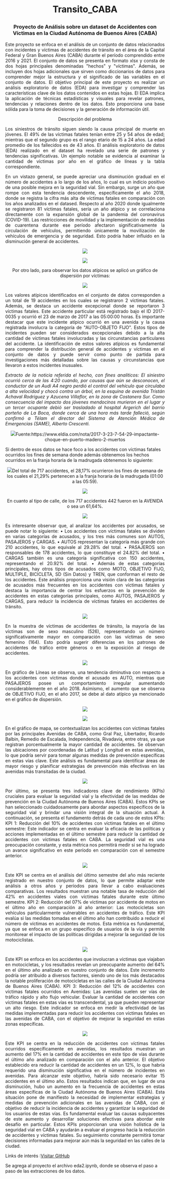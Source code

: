  # <p align="center"> Transito_CABA </p>
### <p align="center">Proyecto de Análisis sobre un dataset de Accidentes con Víctimas en la Ciudad Autónoma de Buenos Aires (CABA)</p>


<p align="justify"> Este proyecto se enfoca en el análisis de un conjunto de datos relacionados con incidentes y víctimas de accidentes de tránsito en el área de la Capital Federal y Gran Buenos Aires (CABA) durante el período comprendido entre 2016 y 2021. El conjunto de datos se presenta en formato xlsx y consta de dos hojas principales denominadas "hechos" y "víctimas". Además, se incluyen dos hojas adicionales que sirven como diccionarios de datos para comprender mejor la estructura y el significado de las variables en el conjunto de datos.
El objetivo principal de este proyecto es realizar un análisis exploratorio de datos (EDA) para investigar y comprender las características clave de los datos contenidos en estas hojas. El EDA implica la aplicación de técnicas estadísticas y visuales para revelar patrones, tendencias y relaciones dentro de los datos. Esto proporciona una base sólida para la toma de decisiones y la generación de información útil.
<p align="center">Descripción del problema</p>

<p align="justify"> Los siniestros de tránsito siguen siendo la causa principal de muerte en jóvenes. El 49% de las víctimas fatales tenían entre 25 y 54 años de edad; mientras que el segundo grupo es el rango etario de 15 a 24 años. La edad promedio de los fallecidos es de 43 años.
El análisis exploratorio de datos (EDA) realizado en el dataset ha revelado una serie de patrones y tendencias significativas.
Un ejemplo notable se evidencia al examinar la cantidad de víctimas por año en el gráfico de líneas y la tabla correspondiente.</p> 

<p align="justify"> En un vistazo general, se puede apreciar una disminución gradual en el número de accidentes a lo largo de los años, lo cual es un indicio positivo de una posible mejora en la seguridad vial. Sin embargo, surge un año que rompe con esta tendencia descendente, específicamente el año 2018, donde se registra la cifra más alta de víctimas fatales en comparación con los años analizados en el datased. Respecto al año 2020 donde igualmente se registraron 81 víctimas fatales, sería un año atípico y se correlaciona directamente con la expansión global de la pandemia del coronavirus (COVID-19). Las restricciones de movilidad y la implementación de medidas de cuarentena durante ese período afectaron significativamente la circulación de vehículos, permitiendo únicamente la movilización de vehículos de emergencia y de seguridad. Esto podría haber influido en la disminución general de accidentes.</p> 
<p align="center">
<img src= https://github.com/carlosab2021/Transito_CABA/assets/86332466/b312d5df-f819-4db0-a84b-c46169f6e37c ></p>

<p align="center">
<img src= https://github.com/carlosab2021/Transito_CABA/assets/86332466/3d7a2bfa-59f3-440f-a1b7-5b45f1bc8ddf ></p>

 
<p align="center">Por otro lado, para observar los datos atípicos se aplicó un gráfico de dispersión por víctimas:</p>
<p align="center">
<img src= https://github.com/carlosab2021/Transito_CABA/assets/86332466/41be3230-bc48-42e3-86fa-1d49dcc24a13 ></p>

 
<p align="justify"> Los valores atípicos identificados en el conjunto de datos corresponden a un total de 19 accidentes en los cuales se registraron 2 víctimas fatales. Además, se destaca un accidente excepcional donde se reportaron 3 víctimas fatales. Este accidente particular está registrado bajo el ID 2017-0035 y ocurrió el 23 de marzo de 2017 a las 05:00:00 horas.
Es importante destacar que este incidente atípico ocurrió en una avenida y la causa registrada involucra la categoría de "AUTO-OBJETO FIJO". Estos tipos de incidentes pueden ser considerados excepcionales debido a la alta cantidad de víctimas fatales involucradas y las circunstancias particulares del accidente.
La identificación de estos valores atípicos es fundamental para comprender la distribución general de accidentes y víctimas en el conjunto de datos y puede servir como punto de partida para investigaciones más detalladas sobre las causas y circunstancias que llevaron a estos incidentes inusuales.

*<p align="justify">Extracto de la noticia referida el hecho, con fines analíticos: El siniestro ocurrió cerca de las 4:20 cuando, por causas que aún se desconocen, el conductor de un Audi A4 negro perdió el control del vehículo que circulaba a alta velocidad y chocó contra un árbol, en la esquina de avenida Tristán Achaval Rodríguez y Azucena Villaflor, en la zona de Costanera Sur. Como consecuencia del impacto dos jóvenes mendocinos murieron en el lugar y un tercer ocupante debió ser trasladado al hospital Argerich del barrio porteño de La Boca, donde cerca de una hora más tarde falleció, según confirmó a Télam el director del Sistema de Atención Médica de Emergencias (SAME), Alberto Crescenti.* </p>

<p align="center">
<img src= https://github.com/carlosab2021/Transito_CABA/assets/86332466/8012b81d-8541-4e75-b5fd-f931bfeb2bf3 >Fuente:https://www.eldia.com/nota/2017-3-23-7-54-29-impactante-choque-en-puerto-madero-2-muertos</p>


Si dentro de esos datos se hace foco a los accidentes con víctimas fatales ocurridos los fines de semana donde además obtenemos los hechos ocurridos en la franja horaria de la madrugada obtenemos lo siguiente:
 <p align="center">
<img src= https://github.com/carlosab2021/Transito_CABA/assets/86332466/60c99906-ceb5-419b-aeed-c4375f70251c)

Del total de 717 accidentes, el 28,17% ocurrieron los fines de semana de los cuales el 21,29% pertenecen a la franja horaria de la madrugada (01:00 a las 05:59). 
<p align="center">
<img src= https://github.com/carlosab2021/Transito_CABA/assets/86332466/aba83abd-3f47-45c2-a886-36ff4eed4f17 ></p>

<p align="center">En cuanto al tipo de calle, de los 717 accidentes 442 fueron en la AVENIDA o sea un 61,64%.</p>
<p align="center">
<img src= https://github.com/carlosab2021/Transito_CABA/assets/86332466/27ecf279-bc80-46ef-9f44-b8d9684a0954></p>

<p align="justify"> Es interesante observar que, al analizar los accidentes por acusados, se puede notar lo siguiente:
•	Los accidentes con víctimas fatales se dividen en varias categorías de acusados, y los tres más comunes son AUTOS, PASAJEROS y CARGAS.
•	AUTOS representan la categoría más grande con 210 accidentes, lo que equivale al 29.28% del total.
•	PASAJEROS son responsables de 178 accidentes, lo que constituye el 24.82% del total.
•	CARGAS también es una categoría significativa con 150 accidentes, representando el 20.92% del total.
•	Además de estas categorías principales, hay otros tipos de acusados como MOTO, OBJETIVO FIJO, MULTIPLE, BICICLETA, SD (Sin Datos) y TREN, que conforman el resto de los accidentes.
Este análisis proporciona una visión clara de las categorías de acusados más frecuentes en los accidentes con víctimas fatales y destaca la importancia de centrar los esfuerzos en la prevención de accidentes en estas categorías principales, como AUTOS, PASAJEROS y CARGAS, para reducir la incidencia de víctimas fatales en accidentes de tránsito. </p>
<p align="center">
<img src= https://github.com/carlosab2021/Transito_CABA/assets/86332466/940e1e9c-0c08-4e17-8d07-a1915e941c17></p>

<p align="justify"> En la muestra de víctimas de accidentes de tránsito, la mayoría de las víctimas son de sexo masculino (526), representando un número significativamente mayor en comparación con las víctimas de sexo femenino (164). Esto podría sugerir diferencias en los patrones de accidentes de tráfico entre géneros o en la exposición al riesgo de accidentes. </p> 

<p align="center">
<img src= https://github.com/carlosab2021/Transito_CABA/assets/86332466/547657c5-4b09-4c3e-bed6-1da9010fa932></p>

 
<p align="justify">En gráfico de Líneas se observa, una tendencia diminutiva con respecto a los accidentes con víctimas donde el acusado es AUTO, mientras que PASAJEROS posee un comportamiento irregular aumentando considerablemente en el año 2018. Asimismo, el aumento que se observa de OBJETIVO FIJO, en el año 2017, se debe al dato atípico ya mencionado en el gráfico de dispersión.</p>
<p align="center">
<img src= https://github.com/carlosab2021/Transito_CABA/assets/86332466/f0f7062b-2f7b-4a49-8faf-5a0cc505eec4></p><p align="center"><img src=https://github.com/carlosab2021/Transito_CABA/assets/86332466/d7a9dc2a-88b7-4b78-9285-a28c2a612d83></p>

     
<p align="justify">En el gráfico de mapa, se contextualizan los accidentes con víctimas fatales por las principales Avenidas de CABA, como Gral Paz, Libertador, Ricardo Balbin, Remedio de Escalada, Independencia, Rivadavia, entre otras, ya que registran porcentualmente la mayor cantidad de accidentes. Se observan las ubicaciones por coordenadas de Latitud y Longitud en estas avenidas, lo que podría servir para tomar algunas medidas de prevención específicas en estas vías clave. Este análisis es fundamental para identificar áreas de mayor riesgo y planificar estrategias de prevención más efectivas en las avenidas más transitadas de la ciudad.</p>
<p align="center">
<img src= https://github.com/carlosab2021/Transito_CABA/assets/86332466/7c7a39f4-2453-4a80-8e9b-bd722af599f0></p>


<p align="justify"> Por último, se presenta tres indicadores clave de rendimiento (KPIs) cruciales para evaluar la seguridad vial y la efectividad de las medidas de prevención en la Ciudad Autónoma de Buenos Aires (CABA). Estos KPIs se han seleccionado cuidadosamente para abordar aspectos específicos de la seguridad vial y brindar una visión integral de la situación actual. A continuación, se presenta el fundamento detrás de cada uno de estos KPIs:
KPI 1: Reducción del 10% de accidentes con víctimas fatales en el último semestre:
Este indicador se centra en evaluar la eficacia de las políticas y acciones implementadas en el último semestre para reducir la cantidad de accidentes con víctimas fatales en CABA. La seguridad vial es una preocupación constante, y esta métrica nos permitirá medir si se ha logrado un avance significativo en este período en comparación con el semestre anterior. </p>

<p align="center">
<img src= https://github.com/carlosab2021/Transito_CABA/assets/86332466/898e201e-e695-472e-a5c5-11559c6880c1></p>

 <p align="justify"> Este KPI se centra en el análisis del último semestre del año más reciente registrado en nuestro conjunto de datos, lo que permite adaptar este análisis a otros años y períodos para llevar a cabo evaluaciones comparativas. Los resultados muestran una notable tasa de reducción del 42% en accidentes viales con víctimas fatales durante este último semestre. 
KPI 2: Reducción del 07% de víctimas por accidente de motos en el último año en comparación al año anterior:
Las motocicletas son vehículos particularmente vulnerables en accidentes de tráfico. Este KPI evalúa si las medidas tomadas en el último año han contribuido a reducir el número de víctimas en accidentes de motos. Esta métrica es fundamental, ya que se enfoca en un grupo específico de usuarios de la vía y permite monitorear el impacto de las políticas dirigidas a mejorar la seguridad de los motociclistas. </p>

<p align="center">
<img src= https://github.com/carlosab2021/Transito_CABA/assets/86332466/0867a5e2-6da9-445a-a54d-afaf904f998b></p>

<p align="justify"> Este KPI se enfoca en los accidentes que involucran a víctimas que viajaban en motocicletas, y los resultados revelan un preocupante aumento del 64% en el último año analizado en nuestro conjunto de datos. Este incremento podría ser atribuido a diversos factores, siendo uno de los más destacados la notable proliferación de motocicletas en las calles de la Ciudad Autónoma de Buenos Aires (CABA).
 KPI 3: Reducción del 12% de accidentes con víctimas fatales ocurridos en Avenidas:
Las avenidas suelen ser vías de tráfico rápido y alto flujo vehicular. Evaluar la cantidad de accidentes con víctimas fatales en estas vías es transcendental, ya que pueden representar un alto riesgo. Este indicador se enfoca en medir la efectividad de las medidas implementadas para reducir los accidentes con víctimas fatales en las avenidas de CABA, con el objetivo de mejorar la seguridad en estas zonas específicas.</p>

<p align="center">
<img src= https://github.com/carlosab2021/Transito_CABA/assets/86332466/2ceddeea-54b2-4798-b654-f21455903d32></p>


<p align="justify"> Este KPI se centra en la reducción de accidentes con víctimas fatales ocurridos específicamente en avenidas, los resultados muestran un aumento del 17% en la cantidad de accidentes en este tipo de vías durante el último año analizado en comparación con el año anterior.
El objetivo establecido era reducir la cantidad de accidentes en un 12%, lo que habría requerido una disminución significativa en el número de incidentes en avenidas. Para alcanzar este objetivo, habría sido necesario evitar 15 accidentes en el último año. Estos resultados indican que, en lugar de una disminución, hubo un aumento en la frecuencia de accidentes en estas áreas específicas de la Ciudad Autónoma de Buenos Aires (CABA).
Esta situación pone de manifiesto la necesidad de implementar estrategias y medidas de prevención adicionales en las avenidas de CABA, con el objetivo de reducir la incidencia de accidentes y garantizar la seguridad de los usuarios de estas vías. Es fundamental evaluar las causas subyacentes de este aumento y desarrollar soluciones efectivas para abordar este desafío en particular. 
Estos KPIs proporcionan una visión holística de la seguridad vial en CABA y ayudarán a evaluar el progreso hacia la reducción de accidentes y víctimas fatales. Su seguimiento constante permitirá tomar decisiones informadas para mejorar aún más la seguridad en las calles de la ciudad. </p>

Links de interés :[Visitar GitHub](https://github.com/carlosab2021/Transito_CABA)

Se agrega al proyecto el archivo eda2.ipynb, donde se observa el paso a paso de las extracciones de los datos.  

